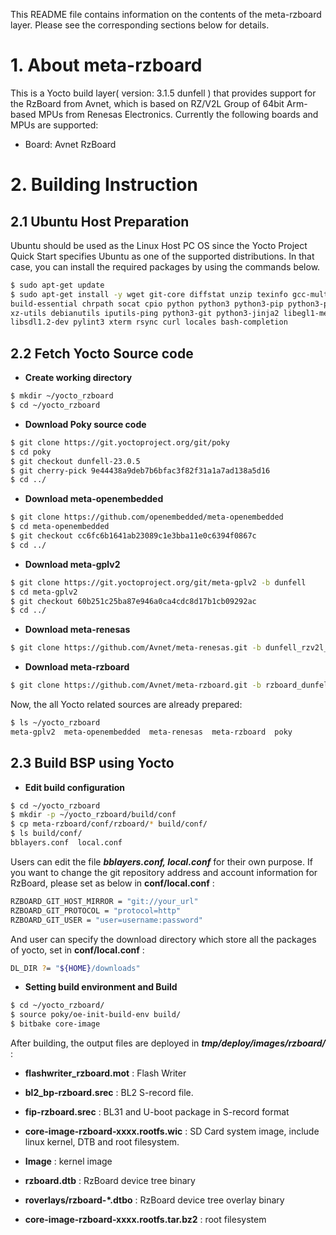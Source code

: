 This README file contains information on the contents of the meta-rzboard layer. Please see the corresponding sections below for details.



# 1. About meta-rzboard

This is a Yocto build layer( version: 3.1.5 dunfell ) that provides support for the RzBoard from Avnet, which is based on RZ/V2L Group of 64bit Arm-based MPUs from Renesas Electronics. Currently the following boards and MPUs are supported:

- Board: Avnet RzBoard



# 2. Building Instruction



## 2.1 Ubuntu Host Preparation



Ubuntu should be used as the Linux Host PC OS since the Yocto Project Quick Start specifies Ubuntu as one of the supported distributions. In that case, you can install the required packages by using the commands below.

```bash
$ sudo apt-get update
$ sudo apt-get install -y wget git-core diffstat unzip texinfo gcc-multilib \
build-essential chrpath socat cpio python python3 python3-pip python3-pexpect \
xz-utils debianutils iputils-ping python3-git python3-jinja2 libegl1-mesa \
libsdl1.2-dev pylint3 xterm rsync curl locales bash-completion
```



## 2.2  Fetch Yocto Source code



* **Create working directory**

```bash
$ mkdir ~/yocto_rzboard
$ cd ~/yocto_rzboard
```

* **Download Poky source code**

```bash
$ git clone https://git.yoctoproject.org/git/poky
$ cd poky
$ git checkout dunfell-23.0.5
$ git cherry-pick 9e44438a9deb7b6bfac3f82f31a1a7ad138a5d16
$ cd ../
```

* **Download meta-openembedded**

```bash
$ git clone https://github.com/openembedded/meta-openembedded
$ cd meta-openembedded
$ git checkout cc6fc6b1641ab23089c1e3bba11e0c6394f0867c
$ cd ../
```

- **Download meta-gplv2**

```bash
$ git clone https://git.yoctoproject.org/git/meta-gplv2 -b dunfell
$ cd meta-gplv2
$ git checkout 60b251c25ba87e946a0ca4cdc8d17b1cb09292ac
$ cd ../
```

* **Download meta-renesas**

```bash
$ git clone https://github.com/Avnet/meta-renesas.git -b dunfell_rzv2l_bsp_v100
```

* **Download meta-rzboard**

```bash
$ git clone https://github.com/Avnet/meta-rzboard.git -b rzboard_dunfell
```


Now,  the all Yocto related sources are already prepared:

```bash
$ ls ~/yocto_rzboard
meta-gplv2  meta-openembedded  meta-renesas  meta-rzboard  poky
```



## 2.3 Build BSP using Yocto



*  **Edit build configuration**

```bash
$ cd ~/yocto_rzboard
$ mkdir -p ~/yocto_rzboard/build/conf
$ cp meta-rzboard/conf/rzboard/* build/conf/
$ ls build/conf/
bblayers.conf  local.conf
```

Users can edit the file ***bblayers.conf, local.conf***  for their own purpose. If you want to change the git
repository address and account information for RzBoard, please set as below in **conf/local.conf** :

```bash
RZBOARD_GIT_HOST_MIRROR = "git://your_url"
RZBOARD_GIT_PROTOCOL = "protocol=http"
RZBOARD_GIT_USER = "user=username:password"
```

And user can specify the download directory which store all the packages of yocto, set in **conf/local.conf** :

```bash
DL_DIR ?= "${HOME}/downloads"
```



*  **Setting build environment and Build**

```bash
$ cd ~/yocto_rzboard/
$ source poky/oe-init-build-env build/
$ bitbake core-image
```

After building, the output files are deployed in ***tmp/deploy/images/rzboard/*** :

* **flashwriter_rzboard.mot** : Flash Writer

* **bl2_bp-rzboard.srec** : BL2 S-record file.
* **fip-rzboard.srec** : BL31 and U-boot package in S-record format
* **core-image-rzboard-xxxx.rootfs.wic** : SD Card system image, include linux kernel, DTB and root filesystem.
* **Image** : kernel image
* **rzboard.dtb** : RzBoard device tree binary
* **roverlays/rzboard-*.dtbo** : RzBoard device tree overlay binary
* **core-image-rzboard-xxxx.rootfs.tar.bz2** : root filesystem

